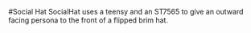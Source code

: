 #Social Hat
SocialHat uses a teensy and an ST7565 to give an outward facing persona to the front of a flipped brim hat.
